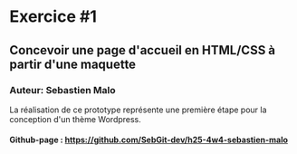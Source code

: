 # Exercice #1
## Concevoir une page d'accueil en HTML/CSS à partir d'une maquette
### Auteur: Sebastien Malo
La réalisation de ce prototype représente une première étape pour la conception d'un thème Wordpress.

#### Github-page : https://github.com/SebGit-dev/h25-4w4-sebastien-malo
